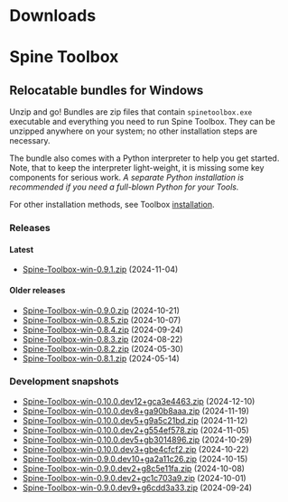 
Downloads
=========

# Spine Toolbox

## Relocatable bundles for Windows

Unzip and go! Bundles are zip files that contain ``spinetoolbox.exe`` executable
and everything you need to run Spine Toolbox.
They can be unzipped anywhere on your system; no other installation steps are necessary.

The bundle also comes with a Python interpreter to help you get started.
Note, that to keep the interpreter light-weight, it is missing some key components for serious work.
_A separate Python installation is recommended if you need a full-blown Python for your Tools._

For other installation methods,
see Toolbox [installation](https://github.com/spine-tools/Spine-Toolbox?tab=readme-ov-file#installation).

### Releases

#### Latest

- [Spine-Toolbox-win-0.9.1.zip](https://github.com/spine-tools/Spine-Toolbox/releases/download/0.9.1/Spine-Toolbox-win-0.9.1.zip) (2024-11-04)

#### Older releases

- [Spine-Toolbox-win-0.9.0.zip](https://github.com/spine-tools/Spine-Toolbox/releases/download/0.9.0/Spine-Toolbox-win-0.9.0.zip) (2024-10-21)
- [Spine-Toolbox-win-0.8.5.zip](https://github.com/spine-tools/Spine-Toolbox/releases/download/0.8.5/Spine-Toolbox-win-0.8.5.zip) (2024-10-07)
- [Spine-Toolbox-win-0.8.4.zip](https://github.com/spine-tools/Spine-Toolbox/releases/download/0.8.4/Spine-Toolbox-win-0.8.4.zip) (2024-09-24)
- [Spine-Toolbox-win-0.8.3.zip](https://github.com/spine-tools/Spine-Toolbox/releases/download/0.8.3/Spine-Toolbox-win-0.8.3.zip) (2024-08-22)
- [Spine-Toolbox-win-0.8.2.zip](https://github.com/spine-tools/Spine-Toolbox/releases/download/0.8.2/Spine-Toolbox-win-0.8.2.zip) (2024-05-30)
- [Spine-Toolbox-win-0.8.1.zip](https://github.com/spine-tools/Spine-Toolbox/releases/download/0.8.1/Spine-Toolbox-win-0.8.1.zip) (2024-05-14)

### Development snapshots

- [Spine-Toolbox-win-0.10.0.dev12+gca3e4463.zip](https://github.com/spine-tools/Spine-Toolbox/actions/runs/12253229836/artifacts/2298773300) (2024-12-10)
- [Spine-Toolbox-win-0.10.0.dev8+ga90b8aaa.zip](https://github.com/spine-tools/Spine-Toolbox/actions/runs/11910104645/artifacts/2206354427) (2024-11-19)
- [Spine-Toolbox-win-0.10.0.dev5+g9a5c21bd.zip](https://github.com/spine-tools/Spine-Toolbox/actions/runs/11794402153/artifacts/2175329669) (2024-11-12)
- [Spine-Toolbox-win-0.10.0.dev2+g554ef578.zip](https://github.com/spine-tools/Spine-Toolbox/actions/runs/11681244932/artifacts/2145735977) (2024-11-05)
- [Spine-Toolbox-win-0.10.0.dev5+gb3014896.zip](https://github.com/spine-tools/Spine-Toolbox/actions/runs/11570991544/artifacts/2116718567) (2024-10-29)
- [Spine-Toolbox-win-0.10.0.dev3+gbe4cfcf2.zip](https://github.com/spine-tools/Spine-Toolbox/actions/runs/11457330530/artifacts/2087077536) (2024-10-22)
- [Spine-Toolbox-win-0.9.0.dev10+ga2a11c26.zip](https://github.com/spine-tools/Spine-Toolbox/actions/runs/11343256624/artifacts/2057358443) (2024-10-15)
- [Spine-Toolbox-win-0.9.0.dev2+g8c5e11fa.zip](https://github.com/spine-tools/Spine-Toolbox/actions/runs/11232599396/artifacts/2028663436) (2024-10-08)
- [Spine-Toolbox-win-0.9.0.dev2+gc1c703a9.zip](https://github.com/spine-tools/Spine-Toolbox/actions/runs/11122590003/artifacts/2000093943) (2024-10-01)
- [Spine-Toolbox-win-0.9.0.dev9+g6cdd3a33.zip](https://github.com/spine-tools/Spine-Toolbox/actions/runs/11010989591/artifacts/1970911848) (2024-09-24)
